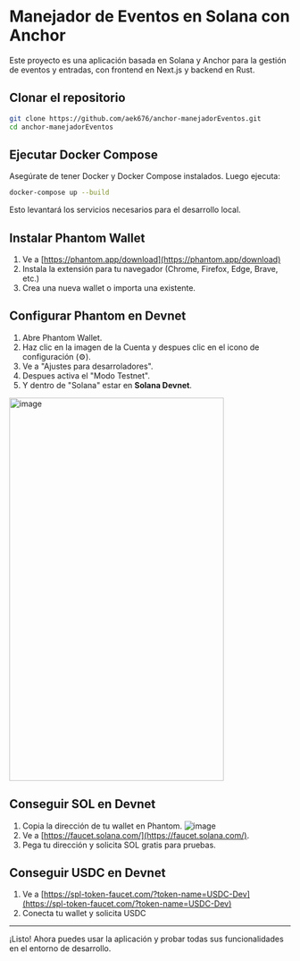 # Manejador de Eventos en Solana con Anchor

Este proyecto es una aplicación basada en Solana y Anchor para la gestión de eventos y entradas, con frontend en Next.js y backend en Rust.

## Clonar el repositorio

```bash
git clone https://github.com/aek676/anchor-manejadorEventos.git
cd anchor-manejadorEventos
```

## Ejecutar Docker Compose

Asegúrate de tener Docker y Docker Compose instalados. Luego ejecuta:

```bash
docker-compose up --build
```

Esto levantará los servicios necesarios para el desarrollo local.

## Instalar Phantom Wallet

1. Ve a [https://phantom.app/download](https://phantom.app/download)
2. Instala la extensión para tu navegador (Chrome, Firefox, Edge, Brave, etc.)
3. Crea una nueva wallet o importa una existente.

## Configurar Phantom en Devnet

1. Abre Phantom Wallet.
2. Haz clic en la imagen de la Cuenta y despues clic en el icono de configuración (⚙️).
3. Ve a "Ajustes para desarroladores".
4. Despues activa el "Modo Testnet".
5. Y dentro de "Solana" estar en **Solana Devnet**.
<img width="384" height="685" alt="image" src="https://github.com/user-attachments/assets/159a3843-b2e9-4fce-b067-35b6f76df7d9" />

## Conseguir SOL en Devnet

1. Copia la dirección de tu wallet en Phantom.
![image](https://github.com/user-attachments/assets/baa7ffa4-5bdc-4a5a-8da8-829d964beebd)
3. Ve a [https://faucet.solana.com/](https://faucet.solana.com/).
4. Pega tu dirección y solicita SOL gratis para pruebas.

## Conseguir USDC en Devnet

1. Ve a [https://spl-token-faucet.com/?token-name=USDC-Dev](https://spl-token-faucet.com/?token-name=USDC-Dev)
2. Conecta tu wallet y solicita USDC

---

¡Listo! Ahora puedes usar la aplicación y probar todas sus funcionalidades en el entorno de desarrollo.
